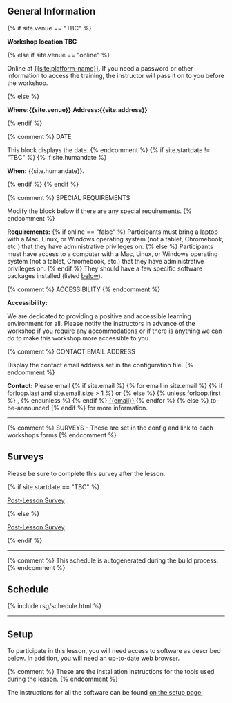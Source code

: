 

<h2 id="general">General Information</h2>
{% if site.venue == "TBC" %}
<p>
  <strong> Workshop location TBC </strong>
</p>
{% else if site.venue == "online" %}
<p id="where">
  Online at <a href="{{site.address}}">{{site.platform-name}}</a>.
  If you need a password or other information to access the training,
  the instructor will pass it on to you before the workshop.
</p>
{% else %}
<p id="where">
  <strong>Where:{{site.venue}}</strong>
  <strong>Address:{{site.address}}</strong>
</p>
{% endif %}


{% comment %}
DATE

This block displays the date.
{% endcomment %}
{% if site.startdate != "TBC" %}
  {% if site.humandate %}
  <p id="when">
    <strong>When:</strong>
    {{site.humandate}}.
  </p>
  {% endif %}
{% endif %}

{% comment %}
SPECIAL REQUIREMENTS

Modify the block below if there are any special requirements.
{% endcomment %}
<p id="requirements">
  <strong>Requirements:</strong>
  {% if online == "false" %}
    Participants must bring a laptop with a
    Mac, Linux, or Windows operating system (not a tablet, Chromebook, etc.) that they have administrative privileges on.
  {% else %}
    Participants must have access to a computer with a
    Mac, Linux, or Windows operating system (not a tablet, Chromebook, etc.) that they have administrative privileges on.
  {% endif %}
  They should have a few specific software packages installed (listed <a href="#setup">below</a>).
</p>

{% comment %}
ACCESSIBILITY
{% endcomment %}
<p id="accessibility">
  <strong>Accessibility:</strong>
<p>
  We are dedicated to providing a positive and accessible learning environment for all. Please
  notify the instructors in advance of the workshop if you require any accommodations or if there is
  anything we can do to make this workshop more accessible to you.
</p>

{% comment %}
CONTACT EMAIL ADDRESS

Display the contact email address set in the configuration file.
{% endcomment %}
<p id="contact">
  <strong>Contact:</strong>
  Please email
  {% if site.email %}
  {% for email in site.email %}
  {% if forloop.last and site.email.size > 1 %}
  or
  {% else %}
  {% unless forloop.first %}
  ,
  {% endunless %}
  {% endif %}
  <a href='mailto:{{email}}'>{{email}}</a>
  {% endfor %}
  {% else %}
  to-be-announced
  {% endif %}
  for more information.
</p>


<hr/>


{% comment %}
SURVEYS - These are set in the config and link to each workshops forms
{% endcomment %}
<h2 id="surveys">Surveys</h2>
<p>Please be sure to complete this survey after the lesson.</p>
{% if site.startdate == "TBC" %}
<p><a href="https://docs.google.com/forms/d/e/1FAIpQLScX7g5AZ6sV7TzA4VPPrvBua55lD_rnif6GiPD2_TnuNBBlpg/viewform?usp=pp_url&entry.1679853141={{ site.form_title }}">Post-Lesson Survey</a></p>
{% else %}
<p><a href="https://docs.google.com/forms/d/e/1FAIpQLScX7g5AZ6sV7TzA4VPPrvBua55lD_rnif6GiPD2_TnuNBBlpg/viewform?usp=pp_url&entry.1679853141={{ site.form_title }}&entry.1100485531={{ site.startdate }}">Post-Lesson Survey</a></p>
{% endif %}
<hr/>


{% comment %}
This schedule is autogenerated during the build process.
{% endcomment %}


<h2 id="schedule">Schedule</h2>
{% include rsg/schedule.html %}
<hr/>


<h2 id="setup">Setup</h2>

<p>
  To participate in this lesson,
  you will need access to software as described below.
  In addition, you will need an up-to-date web browser.
</p>

{% comment %}
These are the installation instructions for the tools used
during the lesson.
{% endcomment %}
<p>
The instructions for all the software can be found <a href = "./setup"> on the setup page.</a>
</p>
